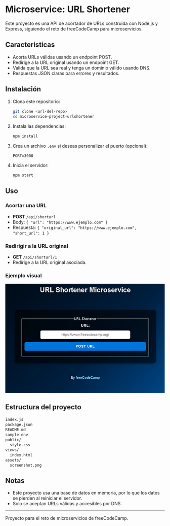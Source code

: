 # Microservice: URL Shortener

Este proyecto es una API de acortador de URLs construida con Node.js y Express, siguiendo el reto de freeCodeCamp para microservicios.

## Características
- Acorta URLs válidas usando un endpoint POST.
- Redirige a la URL original usando un endpoint GET.
- Valida que la URL sea real y tenga un dominio válido usando DNS.
- Respuestas JSON claras para errores y resultados.

## Instalación

1. Clona este repositorio:
   ```sh
   git clone <url-del-repo>
   cd microservice-project-urlshortener
   ```
2. Instala las dependencias:
   ```sh
   npm install
   ```
3. Crea un archivo `.env` si deseas personalizar el puerto (opcional):
   ```env
   PORT=3000
   ```
4. Inicia el servidor:
   ```sh
   npm start
   ```

## Uso

### Acortar una URL
- **POST** `/api/shorturl`
- Body: `{ "url": "https://www.ejemplo.com" }`
- Respuesta: `{ "original_url": "https://www.ejemplo.com", "short_url": 1 }`

### Redirigir a la URL original
- **GET** `/api/shorturl/1`
- Redirige a la URL original asociada.

### Ejemplo visual

![Screenshot de la aplicación](assets/microserviceprojecturlshortener.png)

## Estructura del proyecto
```
index.js
package.json
README.md
sample.env
public/
  style.css
views/
  index.html
assets/
  screenshot.png
```

## Notas
- Este proyecto usa una base de datos en memoria, por lo que los datos se pierden al reiniciar el servidor.
- Solo se aceptan URLs válidas y accesibles por DNS.

---

Proyecto para el reto de microservicios de freeCodeCamp.
